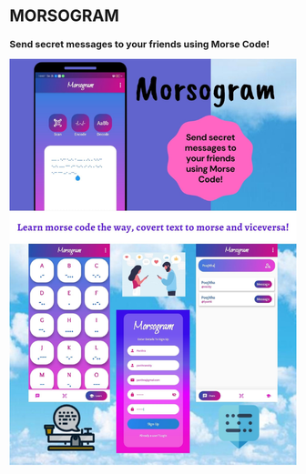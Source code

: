 # MORSOGRAM

### Send secret messages to your friends using Morse Code!

<img src="images/morsogram.jpg" alt="App Screenshot" />


